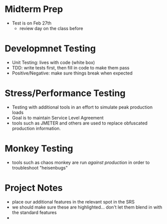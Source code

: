 # Midterm Prep
* Test is on Feb 27th
  * review day on the class before

# Developmnet Testing
* Unit Testing: lives with code (white box)
* TDD: write tests first, then fill in code to make them pass
* Positive/Negative: make sure things break when expected

# Stress/Performance Testing
* Testing with additional tools in an effort to simulate peak production loads
* Goal is to maintain Service Level Agreement
* tools such as JMETER and others are used to replace obfuscated production information.

# Monkey Testing
* tools such as chaos monkey are run _against production_ in order to troubleshoot "heisenbugs"

# Project Notes
* place our additional features in the relevant spot in the SRS
* we should make sure these are highlighted... don't let them blend in with the standard features
* 